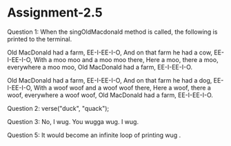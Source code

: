 # Assignment-2.5

Question 1:
When the singOldMacdonald method is called, the following is printed to the terminal.

Old MacDonald had a farm, EE-I-EE-I-O,
And on that farm he had a cow, EE-I-EE-I-O,
With a moo moo and a moo moo there,
Here a moo, there a moo, everywhere a moo moo,
Old MacDonald had a farm, EE-I-EE-I-O.

Old MacDonald had a farm, EE-I-EE-I-O,
And on that farm he had a dog, EE-I-EE-I-O,
With a woof woof and a woof woof there,
Here a woof, there a woof, everywhere a woof woof,
Old MacDonald had a farm, EE-I-EE-I-O.

Question 2:
verse("duck", "quack");

Question 3:
No, I wug.
You wugga wug.
I wug.

Question 5:
It would become an infinite loop of printing
wug
.
